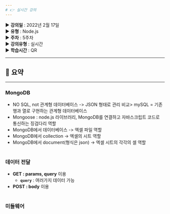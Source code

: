 ```yaml
---
# 👉 실시간 강의
---
```


▶ **강의일** : 2022년 2월 17일  
▶ **유형** : Node.js   
▶ **주차** : 5주차  
▶ **강의유형** : 실시간  
▶ **학습시간** : QR     

---
## 📖 요약
---

### MongoDB
- NO SQL, not 관계형 데이터베이스 -> JSON 형태로 관리
    비교> mySQL = 기존 행과 열로 구현하는 관계형 데이터베이스
- Mongoose : node.js 라이브러리, MongoDB를 연결하고 자바스크립트 코드로 통신하는 징검다리 역할 
- MongoDB에서 데이터베이스 -> 엑셀 파일 역할 
- MongoDB에서 collection -> 엑셀의 시트 역할 
- MongoDB에서 document(형식은 json) -> 엑셀 시트의 각각의 셀 역할</br></br>
### 데이터 전달
- **GET : params, query** 이용
    - **`query`** : 여러가지 데이터 가능
- **POST : body** 이용</br></br>
### 미들웨어
